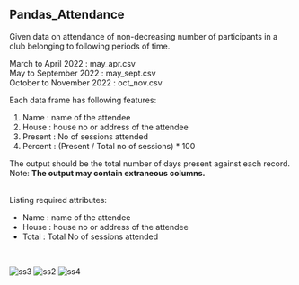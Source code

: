 ## Pandas_Attendance
Given data on attendance of non-decreasing number of participants in a club belonging to following periods of time.<br>
<p>
March to April 2022 : may_apr.csv<br>
May to September 2022 : may_sept.csv<br>
October to November 2022 : oct_nov.csv<br>
</p>
<p>
Each data frame has following features:
<ol>
<li>Name : name of the attendee</li>
<li>House : house no or address of the attendee</li>
<li>Present : No of sessions attended</li>
<li>Percent : (Present / Total no of sessions) * 100</li>
</ol>
</p>
The output should be the total number of days present against each record.<br>
Note: <b>The output may contain extraneous columns.</b> <br>
<p><br>
Listing required attributes:
<ul>
<li>Name : name of the attendee</li>
<li>House : house no or address of the attendee</li>
<li>Total : Total No of sessions attended</li>
</ul>
</p><br>

![ss3](https://user-images.githubusercontent.com/88228233/204137535-3d85a681-81f3-4e5d-b97c-16cdf0b4f474.png)
![ss2](https://user-images.githubusercontent.com/88228233/204137126-b0994dcc-9c25-455c-bbae-f3da3650a0b5.png)
![ss4](https://user-images.githubusercontent.com/88228233/204137132-17dbddef-56a9-4bd9-8d3a-23b1aac9cc5d.png)

